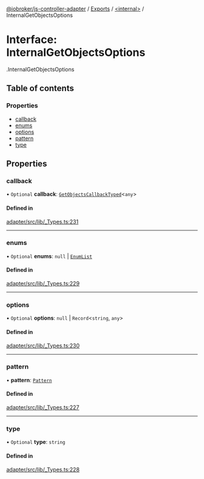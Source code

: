 [@iobroker/js-controller-adapter](../README.md) / [Exports](../modules.md) / [<internal\>](../modules/internal_.md) / InternalGetObjectsOptions

# Interface: InternalGetObjectsOptions

[<internal>](../modules/internal_.md).InternalGetObjectsOptions

## Table of contents

### Properties

- [callback](internal_.InternalGetObjectsOptions.md#callback)
- [enums](internal_.InternalGetObjectsOptions.md#enums)
- [options](internal_.InternalGetObjectsOptions.md#options)
- [pattern](internal_.InternalGetObjectsOptions.md#pattern)
- [type](internal_.InternalGetObjectsOptions.md#type)

## Properties

### callback

• `Optional` **callback**: [`GetObjectsCallbackTyped`](../modules/internal_.md#getobjectscallbacktyped)<`any`\>

#### Defined in

[adapter/src/lib/_Types.ts:231](https://github.com/ioBroker/ioBroker.js-controller/blob/d1ea91b2/packages/adapter/src/lib/_Types.ts#L231)

___

### enums

• `Optional` **enums**: ``null`` \| [`EnumList`](../modules/internal_.md#enumlist)

#### Defined in

[adapter/src/lib/_Types.ts:229](https://github.com/ioBroker/ioBroker.js-controller/blob/d1ea91b2/packages/adapter/src/lib/_Types.ts#L229)

___

### options

• `Optional` **options**: ``null`` \| `Record`<`string`, `any`\>

#### Defined in

[adapter/src/lib/_Types.ts:230](https://github.com/ioBroker/ioBroker.js-controller/blob/d1ea91b2/packages/adapter/src/lib/_Types.ts#L230)

___

### pattern

• **pattern**: [`Pattern`](../modules/internal_.md#pattern)

#### Defined in

[adapter/src/lib/_Types.ts:227](https://github.com/ioBroker/ioBroker.js-controller/blob/d1ea91b2/packages/adapter/src/lib/_Types.ts#L227)

___

### type

• `Optional` **type**: `string`

#### Defined in

[adapter/src/lib/_Types.ts:228](https://github.com/ioBroker/ioBroker.js-controller/blob/d1ea91b2/packages/adapter/src/lib/_Types.ts#L228)
